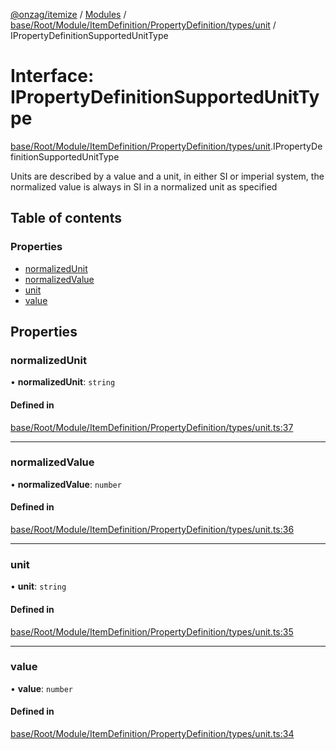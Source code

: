 [@onzag/itemize](../README.md) / [Modules](../modules.md) / [base/Root/Module/ItemDefinition/PropertyDefinition/types/unit](../modules/base_Root_Module_ItemDefinition_PropertyDefinition_types_unit.md) / IPropertyDefinitionSupportedUnitType

# Interface: IPropertyDefinitionSupportedUnitType

[base/Root/Module/ItemDefinition/PropertyDefinition/types/unit](../modules/base_Root_Module_ItemDefinition_PropertyDefinition_types_unit.md).IPropertyDefinitionSupportedUnitType

Units are described by a value and a unit, in either SI
or imperial system, the normalized value is always in SI
in a normalized unit as specified

## Table of contents

### Properties

- [normalizedUnit](base_Root_Module_ItemDefinition_PropertyDefinition_types_unit.IPropertyDefinitionSupportedUnitType.md#normalizedunit)
- [normalizedValue](base_Root_Module_ItemDefinition_PropertyDefinition_types_unit.IPropertyDefinitionSupportedUnitType.md#normalizedvalue)
- [unit](base_Root_Module_ItemDefinition_PropertyDefinition_types_unit.IPropertyDefinitionSupportedUnitType.md#unit)
- [value](base_Root_Module_ItemDefinition_PropertyDefinition_types_unit.IPropertyDefinitionSupportedUnitType.md#value)

## Properties

### normalizedUnit

• **normalizedUnit**: `string`

#### Defined in

[base/Root/Module/ItemDefinition/PropertyDefinition/types/unit.ts:37](https://github.com/onzag/itemize/blob/a24376ed/base/Root/Module/ItemDefinition/PropertyDefinition/types/unit.ts#L37)

___

### normalizedValue

• **normalizedValue**: `number`

#### Defined in

[base/Root/Module/ItemDefinition/PropertyDefinition/types/unit.ts:36](https://github.com/onzag/itemize/blob/a24376ed/base/Root/Module/ItemDefinition/PropertyDefinition/types/unit.ts#L36)

___

### unit

• **unit**: `string`

#### Defined in

[base/Root/Module/ItemDefinition/PropertyDefinition/types/unit.ts:35](https://github.com/onzag/itemize/blob/a24376ed/base/Root/Module/ItemDefinition/PropertyDefinition/types/unit.ts#L35)

___

### value

• **value**: `number`

#### Defined in

[base/Root/Module/ItemDefinition/PropertyDefinition/types/unit.ts:34](https://github.com/onzag/itemize/blob/a24376ed/base/Root/Module/ItemDefinition/PropertyDefinition/types/unit.ts#L34)
